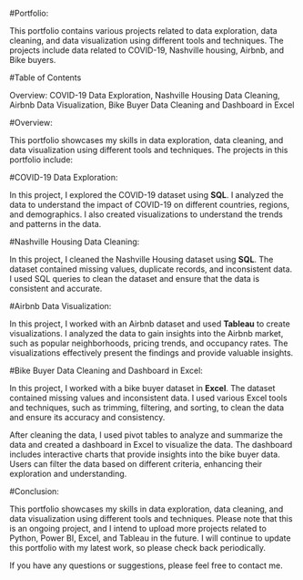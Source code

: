 #Portfolio:

This portfolio contains various projects related to data exploration, data cleaning, and data visualization using different tools and techniques. The projects include data related to COVID-19, Nashville housing, Airbnb, and Bike buyers.

#Table of Contents

Overview: COVID-19 Data Exploration, Nashville Housing Data Cleaning, Airbnb Data Visualization, Bike Buyer Data Cleaning and Dashboard in Excel

#Overview:

This portfolio showcases my skills in data exploration, data cleaning, and data visualization using different tools and techniques. The projects in this portfolio include:

#COVID-19 Data Exploration:

In this project, I explored the COVID-19 dataset using **SQL**. I analyzed the data to understand the impact of COVID-19 on different countries, regions, and demographics. I also created visualizations to understand the trends and patterns in the data.

#Nashville Housing Data Cleaning:

In this project, I cleaned the Nashville Housing dataset using **SQL**. The dataset contained missing values, duplicate records, and inconsistent data. I used SQL queries to clean the dataset and ensure that the data is consistent and accurate.

#Airbnb Data Visualization:

In this project, I worked with an Airbnb dataset and used **Tableau** to create visualizations. I analyzed the data to gain insights into the Airbnb market, such as popular neighborhoods, pricing trends, and occupancy rates. The visualizations effectively present the findings and provide valuable insights.

#Bike Buyer Data Cleaning and Dashboard in Excel:

In this project, I worked with a bike buyer dataset in **Excel**. The dataset contained missing values and inconsistent data. I used various Excel tools and techniques, such as trimming, filtering, and sorting, to clean the data and ensure its accuracy and consistency.

After cleaning the data, I used pivot tables to analyze and summarize the data and created a dashboard in Excel to visualize the data. The dashboard includes interactive charts that provide insights into the bike buyer data. Users can filter the data based on different criteria, enhancing their exploration and understanding.

#Conclusion:

This portfolio showcases my skills in data exploration, data cleaning, and data visualization using different tools and techniques. Please note that this is an ongoing project, and I intend to upload more projects related to Python, Power BI, Excel, and Tableau in the future. I will continue to update this portfolio with my latest work, so please check back periodically.

If you have any questions or suggestions, please feel free to contact me.
